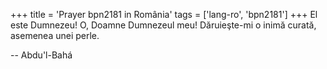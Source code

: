 +++
title = 'Prayer bpn2181 in România'
tags = ['lang-ro', 'bpn2181']
+++
El este Dumnezeu! O, Doamne Dumnezeul meu! Dăruieşte-mi o inimă curată, asemenea unei perle.

-- Abdu'l-Bahá
